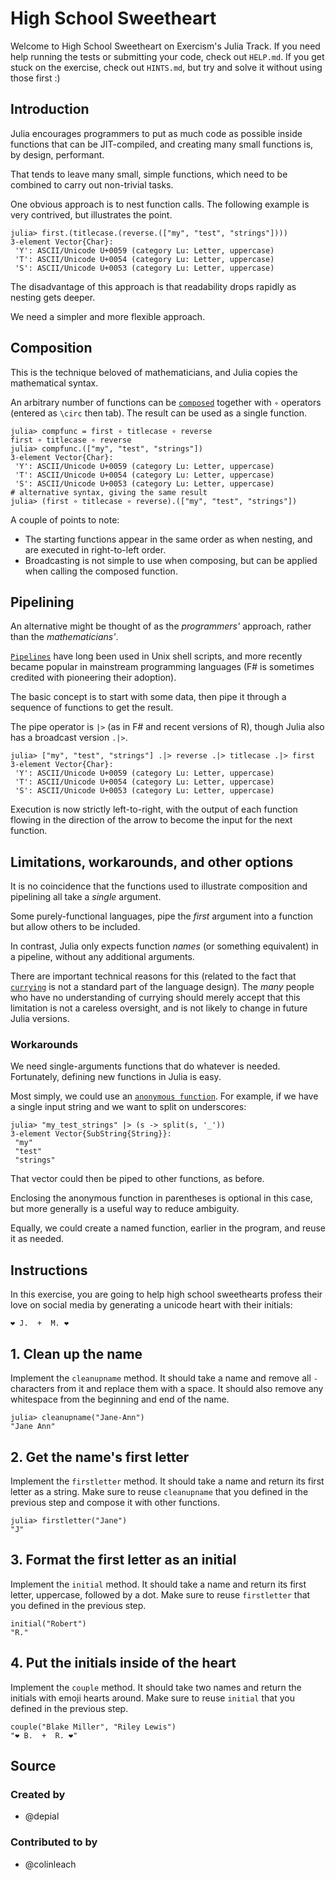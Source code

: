 # High School Sweetheart

Welcome to High School Sweetheart on Exercism's Julia Track.
If you need help running the tests or submitting your code, check out `HELP.md`.
If you get stuck on the exercise, check out `HINTS.md`, but try and solve it without using those first :)

## Introduction

Julia encourages programmers to put as much code as possible inside functions that can be JIT-compiled, and creating many small functions is, by design, performant.

That tends to leave many small, simple functions, which need to be combined to carry out non-trivial tasks.

One obvious approach is to nest function calls.
The following example is very contrived, but illustrates the point.

```julia-repl
julia> first.(titlecase.(reverse.(["my", "test", "strings"])))
3-element Vector{Char}:
 'Y': ASCII/Unicode U+0059 (category Lu: Letter, uppercase)
 'T': ASCII/Unicode U+0054 (category Lu: Letter, uppercase)
 'S': ASCII/Unicode U+0053 (category Lu: Letter, uppercase)
```

The disadvantage of this approach is that readability drops rapidly as nesting gets deeper.

We need a simpler and more flexible approach.

## Composition

This is the technique beloved of mathematicians, and Julia copies the mathematical syntax.

An arbitrary number of functions can be [`composed`][comp] together with `∘` operators (entered as `\circ` then tab).
The result can be used as a single function.

```julia-repl
julia> compfunc = first ∘ titlecase ∘ reverse
first ∘ titlecase ∘ reverse
julia> compfunc.(["my", "test", "strings"])
3-element Vector{Char}:
 'Y': ASCII/Unicode U+0059 (category Lu: Letter, uppercase)
 'T': ASCII/Unicode U+0054 (category Lu: Letter, uppercase)
 'S': ASCII/Unicode U+0053 (category Lu: Letter, uppercase)
# alternative syntax, giving the same result
julia> (first ∘ titlecase ∘ reverse).(["my", "test", "strings"])
```

A couple of points to note:

- The starting functions appear in the same order as when nesting, and are executed in right-to-left order.
- Broadcasting is not simple to use when composing, but can be applied when calling the composed function.

## Pipelining

An alternative might be thought of as the _programmers'_ approach, rather than the _mathematicians'_.

[`Pipelines`][comp] have long been used in Unix shell scripts, and more recently became popular in mainstream programming languages (F# is sometimes credited with pioneering their adoption).

The basic concept is to start with some data, then pipe it through a sequence of functions to get the result.

The pipe operator is `|>` (as in F# and recent versions of R), though Julia also has a broadcast version `.|>`.

```julia-repl
julia> ["my", "test", "strings"] .|> reverse .|> titlecase .|> first
3-element Vector{Char}:
 'Y': ASCII/Unicode U+0059 (category Lu: Letter, uppercase)
 'T': ASCII/Unicode U+0054 (category Lu: Letter, uppercase)
 'S': ASCII/Unicode U+0053 (category Lu: Letter, uppercase)
```

Execution is now strictly left-to-right, with the output of each function flowing in the direction of the arrow to become the input for the next function.

## Limitations, workarounds, and other options

It is no coincidence that the functions used to illustrate composition and pipelining all take a _single_ argument.

Some purely-functional languages, pipe the _first_ argument into a function but allow others to be included.

In contrast, Julia only expects function _names_ (or something equivalent) in a pipeline, without any additional arguments.

There are important technical reasons for this (related to the fact that [`currying`][currying] is not a standard part of the language design).
The _many_ people who have no understanding of currying should merely accept that this limitation is not a careless oversight, and is not likely to change in future Julia versions.

### Workarounds

We need single-arguments functions that do whatever is needed.
Fortunately, defining new functions in Julia is easy.

Most simply, we could use an [`anonymous function`][anonymous-function].
For example, if we have a single input string and we want to split on underscores:

```julia-repl
julia> "my_test_strings" |> (s -> split(s, '_'))
3-element Vector{SubString{String}}:
 "my"
 "test"
 "strings"
```

That vector could then be piped to other functions, as before.

Enclosing the anonymous function in parentheses is optional in this case, but more generally is a useful way to reduce ambiguity.

Equally, we could create a named function, earlier in the program, and reuse it as needed.

[comp]: https://docs.julialang.org/en/v1/manual/functions/#Function-composition-and-piping
[chain]: https://github.com/jkrumbiegel/Chain.jl
[underscores]: https://c42f.github.io/Underscores.jl/stable/
[datapipes]: https://github.com/JuliaAPlavin/DataPipes.jl
[closures]: https://en.wikipedia.org/wiki/Closure_(computer_programming)
[currying]: https://en.wikipedia.org/wiki/Currying
[anonymous-function]: https://docs.julialang.org/en/v1/manual/functions/#man-anonymous-functions

## Instructions

In this exercise, you are going to help high school sweethearts profess their love on social media by generating a unicode heart with their initials:

```
❤ J.  +  M. ❤
```

## 1. Clean up the name

Implement the `cleanupname` method.
It should take a name and remove all `-` characters from it and replace them with a space.
It should also remove any whitespace from the beginning and end of the name.

```julia-repl
julia> cleanupname("Jane-Ann")
"Jane Ann"
```

## 2. Get the name's first letter

Implement the `firstletter` method.
It should take a name and return its first letter as a string.
Make sure to reuse `cleanupname` that you defined in the previous step and compose it with other functions.

```julia-repl
julia> firstletter("Jane")
"J"
```

## 3. Format the first letter as an initial

Implement the `initial` method.
It should take a name and return its first letter, uppercase, followed by a dot.
Make sure to reuse `firstletter` that you defined in the previous step.

```julia-repl
initial("Robert")
"R."
```

## 4. Put the initials inside of the heart

Implement the `couple` method.
It should take two names and return the initials with emoji hearts around.
Make sure to reuse `initial` that you defined in the previous step.

```julia-repl
couple("Blake Miller", "Riley Lewis")
"❤ B.  +  R. ❤"
```

## Source

### Created by

- @depial

### Contributed to by

- @colinleach